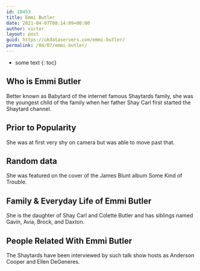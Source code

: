 ```yaml
---
id: 10453
title: Emmi Butler
date: 2021-04-07T08:14:09+00:00
author: victor
layout: post
guid: https://ukdataservers.com/emmi-butler/
permalink: /04/07/emmi-butler/
---
```


* some text
{: toc}


## Who is Emmi Butler



Better known as Babytard of the internet famous Shaytards family, she was the youngest child of the family when her father Shay Carl first started the Shaytard channel. 

                
                
                
## Prior to Popularity



She was at first very shy on camera but was able to move past that. 

                
                
                
## Random data



She was featured on the cover of the James Blunt album Some Kind of Trouble. 

                
                
                
## Family & Everyday Life of Emmi Butler



She is the daughter of Shay Carl and Colette Butler and has siblings named Gavin, Avia, Brock, and Daxton.

                
                
                
## People Related With Emmi Butler



The Shaytards have been interviewed by such talk show hosts as Anderson Cooper and Ellen DeGeneres.

                
              
            
          
          
          